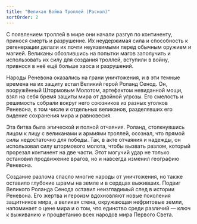 ```yaml
---
title: "Великая Война Троллей (Раскол)"
sortOrder: 2
---
```


С появлением троллей в мире они начали разгул по континенту,
принося смерть и разрушение. Их неудержимая сила и способность к
регенерации делали их почти неуязвимыми перед обычным оружием и
магией. Великаны обозлившись на попытки магов заполучить и
использовать их силу для создания троллей, вступили в войну,
привнося в неё ещё больше хаоса и разрушений.


Народы Реневона оказались на грани уничтожения, и в эти темные
времена на их защиту встал Великий герой Роланд Сенод. Он,
вооружённый Штормовым Молотом, артефактом невиданной мощи,
взял на себя бремя защиты мира от двойной угрозы. Его смелость и
решимость собрали вокруг него союзников из разных уголков
Реневона, в том числе и отдельных великанов, разделявших его
видение сохранения мира и равновесия.

Эта битва была эпической и полной отчаяния. Роланд, столкнувшись
лицом к лицу с великанами и армиями троллей, осознал, что прямой
силы недостаточно для победы. Так, в акте отчаяния и надежды, он
использовал силу штормового молота, чтобы вызвать разлом, который
прорезал континент на две части. Этот могучий удар не только
остановил продвижение врагов, но и навсегда изменил географию
Реневона.

Создание разлома спасло многие народы от уничтожения, но также
оставило глубокие шрамы на земле и в сердцах выживших. Подвиг
Великого Роланда Сенода оставил неизгладимый след в истории
Реневона. Его жертва и героизм вдохновляют новые поколения
защитников мира, а великая стена, окружающая нефритовые земли,
напоминает о цене мира и о том, что единство среди различий — ключ
к выживанию и процветанию всех народов мира Первого Света.